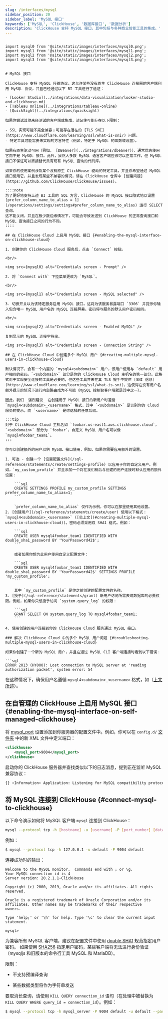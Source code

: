 ```yaml
---
slug: /interfaces/mysql
sidebar_position: 20
sidebar_label: 'MySQL 接口'
keywords: ['MySQL', 'ClickHouse', '数据库接口', '数据分析']
description: 'ClickHouse 支持 MySQL 接口，其中包括与多种商业智能工具的集成。'
---
```

```

import mysql0 from '@site/static/images/interfaces/mysql0.png';
import mysql1 from '@site/static/images/interfaces/mysql1.png';
import mysql2 from '@site/static/images/interfaces/mysql2.png';
import mysql3 from '@site/static/images/interfaces/mysql3.png';


# MySQL 接口

ClickHouse 支持 MySQL 传输协议。这允许某些没有原生 ClickHouse 连接器的客户端利用 MySQL 协议，并且已经通过以下 BI 工具进行了验证：

- [Looker Studio](../integrations/data-visualization/looker-studio-and-clickhouse.md)
- [Tableau Online](../integrations/tableau-online)
- [QuickSight](../integrations/quicksight)

如果你尝试其他未经测试的客户端或集成，请记住可能存在以下限制：

- SSL 实现可能不完全兼容；可能存在潜在的 [TLS SNI](https://www.cloudflare.com/learning/ssl/what-is-sni/) 问题。
- 特定工具可能需要未实现的方言特性（例如，特定于 MySQL 的函数或设置）。

如果有原生驱动可用（例如， [DBeaver](../integrations/dbeaver)），通常优先使用它而不是 MySQL 接口。此外，虽然大多数 MySQL 语言客户端应该可以正常工作，但 MySQL 接口不保证可以直接替代具有现有 MySQL 查询的代码库。

如果你的使用案例涉及某个没有原生 ClickHouse 驱动的特定工具，并且你希望通过 MySQL 接口使用它，并且发现某些不兼容的情况，请在 ClickHouse 仓库中 [创建问题](https://github.com/ClickHouse/ClickHouse/issues)。

::::note
为了更好地支持上述 BI 工具的 SQL 方言，ClickHouse 的 MySQL 接口隐式地以设置 [prefer_column_name_to_alias = 1](/operations/settings/settings#prefer_column_name_to_alias) 运行 SELECT 查询。
这不能关闭，并且在极少数边缘情况下，可能会导致发送到 ClickHouse 的正常查询接口和 MySQL 查询接口之间的行为不同。
::::

## 在 ClickHouse Cloud 上启用 MySQL 接口 {#enabling-the-mysql-interface-on-clickhouse-cloud}

1. 创建你的 ClickHouse Cloud 服务后，点击 `Connect` 按钮。

<br/>

<img src={mysql0} alt="Credentials screen - Prompt" />

2. 将 `Connect with` 下拉菜单更改为 `MySQL`。

<br/>

<img src={mysql1} alt="Credentials screen - MySQL selected" />

3. 切换开关以为该特定服务启用 MySQL 接口。这将为该服务暴露端口 `3306` 并提示你输入包含唯一 MySQL 用户名的 MySQL 连接屏幕。密码将与服务的默认用户密码相同。

<br/>

<img src={mysql2} alt="Credentials screen - Enabled MySQL" />

复制显示的 MySQL 连接字符串。

<img src={mysql3} alt="Credentials screen - Connection String" />

## 在 ClickHouse Cloud 中创建多个 MySQL 用户 {#creating-multiple-mysql-users-in-clickhouse-cloud}

默认情况下，会有一个内置的 `mysql4<subdomain>` 用户，该用户使用与 `default` 用户相同的密码。`<subdomain>` 部分是你的 ClickHouse Cloud 主机名的第一部分。此格式对于实现安全连接的工具是必要的，但这些工具并未在其 TLS 握手中提供 [SNI 信息](https://www.cloudflare.com/learning/ssl/what-is-sni)，这使得在没有用户名额外提示的情况下进行内部路由成为不可能（MySQL 控制台客户端就是其中之一）。

因此，我们 _强烈建议_ 在创建用于 MySQL 接口的新用户时遵循 `mysql4<subdomain>_<username>` 格式，其中 `<subdomain>` 是识别你的 Cloud 服务的提示，而 `<username>` 是你选择的任意后缀。

:::tip
对于 ClickHouse Cloud 主机名如 `foobar.us-east1.aws.clickhouse.cloud`，`<subdomain>` 部分为 `foobar`，自定义 MySQL 用户名可以像 `mysql4foobar_team1`。
:::

你可以创建额外的用户以供 MySQL 接口使用，例如，如果你需要应用额外的设置。

1. 可选 - 创建一个 [设置配置文件](/sql-reference/statements/create/settings-profile) 以应用于你的自定义用户。例如，`my_custom_profile` 并且添加一个将在我们稍后与创建的用户连接时默认应用的额外设置：

    ```sql
    CREATE SETTINGS PROFILE my_custom_profile SETTINGS prefer_column_name_to_alias=1;
    ```

    `prefer_column_name_to_alias` 仅作为示例，你可以在那里使用其他设置。
2. [创建用户](/sql-reference/statements/create/user) 使用以下格式：`mysql4<subdomain>_<username>` ([见上文](#creating-multiple-mysql-users-in-clickhouse-cloud))。密码必须采用双 SHA1 格式。例如：

    ```sql
    CREATE USER mysql4foobar_team1 IDENTIFIED WITH double_sha1_password BY 'YourPassword42$';
    ```

    或者如果你想为此用户使用自定义配置文件：

    ```sql
    CREATE USER mysql4foobar_team1 IDENTIFIED WITH double_sha1_password BY 'YourPassword42$' SETTINGS PROFILE 'my_custom_profile';
    ```

    其中 `my_custom_profile` 是你之前创建的配置文件的名称。
3. [授予](/sql-reference/statements/grant) 新用户访问所需表或数据库的必要权限。例如，如果你只想授予访问 `system.query_log` 的权限：

    ```sql
    GRANT SELECT ON system.query_log TO mysql4foobar_team1;
    ```

4. 使用创建的用户连接到你的 ClickHouse Cloud 服务通过 MySQL 接口。

### 解决 ClickHouse Cloud 中的多个 MySQL 用户问题 {#troubleshooting-multiple-mysql-users-in-clickhouse-cloud}

如果你创建了一个新的 MySQL 用户，并且在通过 MySQL CLI 客户端连接时看到以下错误：

```sql
ERROR 2013 (HY000): Lost connection to MySQL server at 'reading authorization packet', system error: 54
```

在这种情况下，确保用户名遵循 `mysql4<subdomain>_<username>` 格式，如（[上文所述](#creating-multiple-mysql-users-in-clickhouse-cloud)）。

## 在自管理的 ClickHouse 上启用 MySQL 接口 {#enabling-the-mysql-interface-on-self-managed-clickhouse}

将 [mysql_port](../operations/server-configuration-parameters/settings.md#mysql_port) 设置添加到你服务器的配置文件中。例如，你可以在 `config.d/` [文件夹](../operations/configuration-files) 中的新 XML 文件中定义端口：

``` xml
<clickhouse>
    <mysql_port>9004</mysql_port>
</clickhouse>
```

启动你的 ClickHouse 服务器并查找类似以下的日志消息，提到正在监听 MySQL 兼容协议：

```bash
{} <Information> Application: Listening for MySQL compatibility protocol: 127.0.0.1:9004
```

## 将 MySQL 连接到 ClickHouse {#connect-mysql-to-clickhouse}

以下命令演示如何将 MySQL 客户端 `mysql` 连接到 ClickHouse：

```bash
mysql --protocol tcp -h [hostname] -u [username] -P [port_number] [database_name]
```

例如：

``` bash
$ mysql --protocol tcp -h 127.0.0.1 -u default -P 9004 default
```

连接成功时的输出：

``` text
Welcome to the MySQL monitor.  Commands end with ; or \g.
Your MySQL connection id is 4
Server version: 20.2.1.1-ClickHouse

Copyright (c) 2000, 2019, Oracle and/or its affiliates. All rights reserved.

Oracle is a registered trademark of Oracle Corporation and/or its
affiliates. Other names may be trademarks of their respective
owners.

Type 'help;' or '\h' for help. Type '\c' to clear the current input statement.

mysql>
```

为兼容所有 MySQL 客户端，建议在配置文件中使用 [double SHA1](/operations/settings/settings-users#user-namepassword) 规范指定用户密码。
如果使用 [SHA256](/sql-reference/functions/hash-functions#sha1-sha224-sha256-sha512-sha512_256) 指定用户密码，某些客户端将无法进行身份验证（mysqljs 和旧版本的命令行工具 MySQL 和 MariaDB）。

限制：

- 不支持预编译查询

- 某些数据类型将作为字符串发送

要取消长查询，请使用 `KILL QUERY connection_id` 语句（在处理中被替换为 `KILL QUERY WHERE query_id = connection_id`）。例如：

``` bash
$ mysql --protocol tcp -h mysql_server -P 9004 default -u default --password=123 -e "KILL QUERY 123456;"
